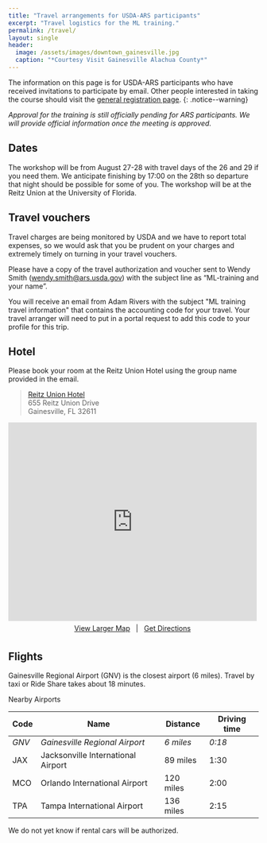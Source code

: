 ```yaml
---
title: "Travel arrangements for USDA-ARS participants"
excerpt: "Travel logistics for the ML training."
permalink: /travel/
layout: single
header:
  image: /assets/images/downtown_gainesville.jpg
  caption: "*Courtesy Visit Gainesville Alachua County*"
---
```


The information on this page is for USDA-ARS participants who have received
invitations to participate by email. Other people interested in taking the
course should visit the [general registration page](/register).
{: .notice--warning}

*Approval for the training is still officially pending for ARS participants. We will provide official information once the meeting is approved.*

## Dates
The workshop will be from August 27-28 with travel days of the 26 and 29 if you need them.  We anticipate finishing by 17:00 on the 28th so departure that night should be possible for some of you. The workshop will be at the Reitz Union at the University of Florida.

## Travel vouchers
Travel charges are being monitored by USDA and we have to report total expenses, so we would ask that you be prudent on your charges and extremely timely on turning in your travel vouchers.

Please have a copy of the travel authorization and voucher sent to Wendy Smith (<wendy.smith@ars.usda.gov>) with the subject line as “ML-training and your name”.

You will receive an email from Adam Rivers with the subject "ML training travel information" that contains the accounting code for your travel. Your travel arranger will need to put in a portal request to add this code to your profile for this trip.

## Hotel

Please book your room at the Reitz Union Hotel using the group name provided in the email.

> [Reitz Union Hotel](https://www.union.ufl.edu/UnionHotel)  
> 655 Reitz Union Drive <br>
> Gainesville, FL 32611

<div>
     <iframe width="500" height="400" frameborder="0" src="https://www.bing.com/maps/embed?h=400&w=500&cp=29.646225621027774~-82.34824862170038&lvl=15&typ=d&sty=h&src=SHELL&FORM=MBEDV8&pushpins=29.646225621027774_-82.34824862170038&" scrolling="no">
     </iframe>
     <div style="white-space: nowrap; text-align: center; width: 500px; padding: 6px 0;">
        <a id="largeMapLink" target="_blank" href="https://www.bing.com/maps?cp=29.646225621027774~-82.34824862170038&amp;sty=h&amp;lvl=15&amp;FORM=MBEDLD">View Larger Map</a> &nbsp; | &nbsp;
        <a id="dirMapLink" target="_blank" href="https://www.bing.com/maps/directions?cp=29.646225621027774~-82.34824862170038&amp;sty=h&amp;lvl=15&amp;rtp=~pos.29.646225621027774_-82.34824862170038____&amp;FORM=MBEDLD">Get Directions</a>
    </div>
</div>

## Flights


Gainesville Regional Airport (GNV) is the closest airport (6 miles). Travel by taxi or Ride Share takes about 18 minutes.

Nearby Airports

|Code | Name | Distance |Driving time|
|-----|------| ---------|------------|
|_GNV_ | _Gainesville Regional Airport_ | _6 miles_| _0:18_ |
|JAX | Jacksonville International Airport| 89 miles | 1:30|
|MCO | Orlando International Airport |120 miles | 2:00|
|TPA | Tampa International Airport | 136 miles | 2:15|

We do not yet know if rental cars will be authorized.
